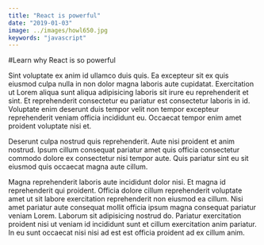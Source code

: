 ```yaml
---
title: "React is powerful"
date: "2019-01-03"
image: ../images/howl650.jpg
keywords: "javascript"
---
```


#Learn why React is so powerful

Sint voluptate ex anim id ullamco duis quis. Ea excepteur sit ex quis eiusmod culpa nulla in non dolor magna laboris aute cupidatat. Exercitation ut Lorem aliqua sunt aliqua adipisicing laboris sit irure eu reprehenderit et sint. Et reprehenderit consectetur eu pariatur est consectetur laboris in id. Voluptate enim deserunt duis tempor velit non tempor excepteur reprehenderit veniam officia incididunt eu. Occaecat tempor enim amet proident voluptate nisi et.

Deserunt culpa nostrud quis reprehenderit. Aute nisi proident et anim nostrud. Ipsum cillum consequat pariatur amet quis officia consectetur commodo dolore ex consectetur nisi tempor aute. Quis pariatur sint eu sit eiusmod quis occaecat magna aute cillum.

Magna reprehenderit laboris aute incididunt dolor nisi. Et magna id reprehenderit qui proident. Officia dolore cillum reprehenderit voluptate amet ut sit labore exercitation reprehenderit non eiusmod ea cillum. Nisi amet pariatur aute consequat mollit officia ipsum magna consequat pariatur veniam Lorem. Laborum sit adipisicing nostrud do. Pariatur exercitation proident nisi ut veniam id incididunt sunt et cillum exercitation anim pariatur. In eu sunt occaecat nisi nisi ad est est officia proident ad ex cillum anim.